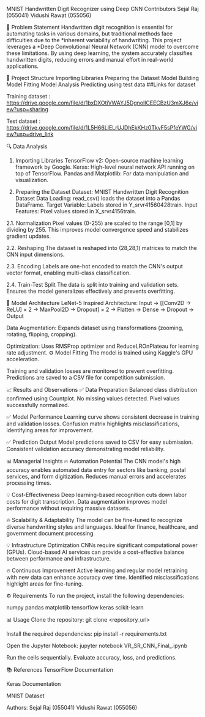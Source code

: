 MNIST Handwritten Digit Recognizer using Deep CNN
Contributors
Sejal Raj (055041)
Vidushi Rawat (055056)

📌 Problem Statement
Handwritten digit recognition is essential for automating tasks in various domains, but traditional methods face difficulties due to the *inherent variability of handwriting. This project leverages a *Deep Convolutional Neural Network (CNN) model to overcome these limitations. By using deep learning, the system accurately classifies handwritten digits, reducing errors and manual effort in real-world applications.

📁 Project Structure
Importing Libraries
Preparing the Dataset
Model Building
Model Fitting
Model Analysis
Predicting using test data
##Links for dataset

Training dataset : https://drive.google.com/file/d/1bxDXOtiVWAYJ5DgnolICEECBzU3mXJ6e/view?usp=sharing

Test dataset : https://drive.google.com/file/d/1L5H66LIELrUJDhEkKHz0TkvF5sPfeYWG/view?usp=drive_link

🔍 Data Analysis
1. Importing Libraries
TensorFlow v2: Open-source machine learning framework by Google.
Keras: High-level neural network API running on top of TensorFlow.
Pandas and Matplotlib: For data manipulation and visualization.

2. Preparing the Dataset
Dataset: MNIST Handwritten Digit Recognition Dataset
Data Loading: read_csv() loads the dataset into a Pandas DataFrame.
Target Variable: Labels stored in Y_srvr41560428train.
Input Features: Pixel values stored in X_srvr4156train.

2.1. Normalization
Pixel values (0-255) are scaled to the range [0,1] by dividing by 255.
This improves model convergence speed and stabilizes gradient updates.

2.2. Reshaping
The dataset is reshaped into (28,28,1) matrices to match the CNN input dimensions.

2.3. Encoding
Labels are one-hot encoded to match the CNN's output vector format, enabling multi-class classification.

2.4. Train-Test Split
The data is split into training and validation sets.
Ensures the model generalizes effectively and prevents overfitting.

🚀 Model Architecture
LeNet-5 Inspired Architecture:
Input → [[Conv2D → ReLU] × 2 → MaxPool2D → Dropout] × 2 → Flatten → Dense → Dropout → Output

Data Augmentation:
Expands dataset using transformations (zooming, rotating, flipping, cropping).

Optimization:
Uses RMSProp optimizer and ReduceLROnPlateau for learning rate adjustment.
⚙ Model Fitting
The model is trained using Kaggle's GPU acceleration.

Training and validation losses are monitored to prevent overfitting.
Predictions are saved to a CSV file for competition submission.

📈 Results and Observations
✅ Data Preparation
Balanced class distribution confirmed using Countplot.
No missing values detected.
Pixel values successfully normalized.

✅ Model Performance
Learning curve shows consistent decrease in training and validation losses.
Confusion matrix highlights misclassifications, identifying areas for improvement.

✅ Prediction Output
Model predictions saved to CSV for easy submission.
Consistent validation accuracy demonstrating model reliability.

📊 Managerial Insights
🔥 Automation Potential
The CNN model's high accuracy enables automated data entry for sectors like banking, postal services, and form digitization.
Reduces manual errors and accelerates processing times.

💡 Cost-Effectiveness
Deep learning-based recognition cuts down labor costs for digit transcription.
Data augmentation improves model performance without requiring massive datasets.

🔥 Scalability & Adaptability
The model can be fine-tuned to recognize diverse handwriting styles and languages.
Ideal for finance, healthcare, and government document processing.

💡 Infrastructure Optimization
CNNs require significant computational power (GPUs).
Cloud-based AI services can provide a cost-effective balance between performance and infrastructure.

🔥 Continuous Improvement
Active learning and regular model retraining with new data can enhance accuracy over time.
Identified misclassifications highlight areas for fine-tuning.

⚙ Requirements
To run the project, install the following dependencies:

numpy pandas matplotlib tensorflow keras scikit-learn

📊 Usage
Clone the repository:
git clone <repository_url>

Install the required dependencies:
pip install -r requirements.txt

Open the Jupyter Notebook:
jupyter notebook VR_SR_CNN_Final_.ipynb

Run the cells sequentially.
Evaluate accuracy, loss, and predictions.

📚 References
TensorFlow Documentation

Keras Documentation

MNIST Dataset

Authors: Sejal Raj (055041) Vidushi Rawat (055056)
